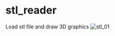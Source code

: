 # stl_reader
Load stl file and draw 3D graphics
![stl_01](https://github.com/WoWWork/stl_reader/assets/43963327/83fd1526-8147-4d65-a80f-19974830c1af)

